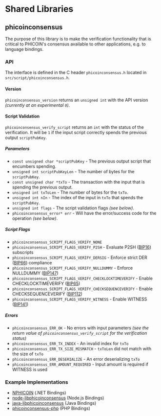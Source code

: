 Shared Libraries
================

## phicoinconsensus

The purpose of this library is to make the verification functionality that is critical to PHICOIN's consensus available to other applications, e.g. to language bindings.

### API

The interface is defined in the C header `phicoinconsensus.h` located in  `src/script/phicoinconsensus.h`.

#### Version

`phicoinconsensus_version` returns an `unsigned int` with the API version *(currently at an experimental `0`)*.

#### Script Validation

`phicoinconsensus_verify_script` returns an `int` with the status of the verification. It will be `1` if the input script correctly spends the previous output `scriptPubKey`.

##### Parameters
- `const unsigned char *scriptPubKey` - The previous output script that encumbers spending.
- `unsigned int scriptPubKeyLen` - The number of bytes for the `scriptPubKey`.
- `const unsigned char *txTo` - The transaction with the input that is spending the previous output.
- `unsigned int txToLen` - The number of bytes for the `txTo`.
- `unsigned int nIn` - The index of the input in `txTo` that spends the `scriptPubKey`.
- `unsigned int flags` - The script validation flags *(see below)*.
- `phicoinconsensus_error* err` - Will have the error/success code for the operation *(see below)*.

##### Script Flags
- `phicoinconsensus_SCRIPT_FLAGS_VERIFY_NONE`
- `phicoinconsensus_SCRIPT_FLAGS_VERIFY_P2SH` - Evaluate P2SH ([BIP16](https://github.com/bitcoin/bips/blob/master/bip-0016.mediawiki)) subscripts
- `phicoinconsensus_SCRIPT_FLAGS_VERIFY_DERSIG` - Enforce strict DER ([BIP66](https://github.com/bitcoin/bips/blob/master/bip-0066.mediawiki)) compliance
- `phicoinconsensus_SCRIPT_FLAGS_VERIFY_NULLDUMMY` - Enforce NULLDUMMY ([BIP147](https://github.com/bitcoin/bips/blob/master/bip-0147.mediawiki))
- `phicoinconsensus_SCRIPT_FLAGS_VERIFY_CHECKLOCKTIMEVERIFY` - Enable CHECKLOCKTIMEVERIFY ([BIP65](https://github.com/bitcoin/bips/blob/master/bip-0065.mediawiki))
- `phicoinconsensus_SCRIPT_FLAGS_VERIFY_CHECKSEQUENCEVERIFY` - Enable CHECKSEQUENCEVERIFY ([BIP112](https://github.com/bitcoin/bips/blob/master/bip-0112.mediawiki))
- `phicoinconsensus_SCRIPT_FLAGS_VERIFY_WITNESS` - Enable WITNESS ([BIP141](https://github.com/bitcoin/bips/blob/master/bip-0141.mediawiki))

##### Errors
- `phicoinconsensus_ERR_OK` - No errors with input parameters *(see the return value of `phicoinconsensus_verify_script` for the verification status)*
- `phicoinconsensus_ERR_TX_INDEX` - An invalid index for `txTo`
- `phicoinconsensus_ERR_TX_SIZE_MISMATCH` - `txToLen` did not match with the size of `txTo`
- `phicoinconsensus_ERR_DESERIALIZE` - An error deserializing `txTo`
- `phicoinconsensus_ERR_AMOUNT_REQUIRED` - Input amount is required if WITNESS is used

### Example Implementations
- [NPHICOIN](https://github.com/NicolasDorier/NPHICOIN/blob/master/NPHICOIN/Script.cs#L814) (.NET Bindings)
- [node-libphicoinconsensus](https://github.com/bitpay/node-libphicoinconsensus) (Node.js Bindings)
- [java-libphicoinconsensus](https://github.com/dexX7/java-libphicoinconsensus) (Java Bindings)
- [phicoinconsensus-php](https://github.com/Bit-Wasp/phicoinconsensus-php) (PHP Bindings)
